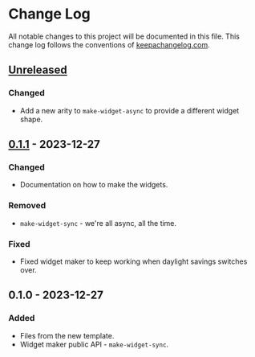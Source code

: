 # Change Log
All notable changes to this project will be documented in this file. This change log follows the conventions of [keepachangelog.com](http://keepachangelog.com/).

## [Unreleased]
### Changed
- Add a new arity to `make-widget-async` to provide a different widget shape.

## [0.1.1] - 2023-12-27
### Changed
- Documentation on how to make the widgets.

### Removed
- `make-widget-sync` - we're all async, all the time.

### Fixed
- Fixed widget maker to keep working when daylight savings switches over.

## 0.1.0 - 2023-12-27
### Added
- Files from the new template.
- Widget maker public API - `make-widget-sync`.

[Unreleased]: https://sourcehost.site/your-name/todo/compare/0.1.1...HEAD
[0.1.1]: https://sourcehost.site/your-name/todo/compare/0.1.0...0.1.1
